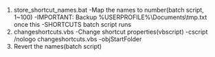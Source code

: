 1. store_shortcut_names.bat
	-Map the names to number(batch script, 1~100)
	-IMPORTANT: Backup %USERPROFILE%\Documents\tmp.txt once this
	-SHORTCUTS batch script runs
2. changeshortcuts.vbs
	-Change shortcut properties(vbscript)
	-cscript /nologo changeshortcuts.vbs
	-objStartFolder
3. Revert the names(batch script)


